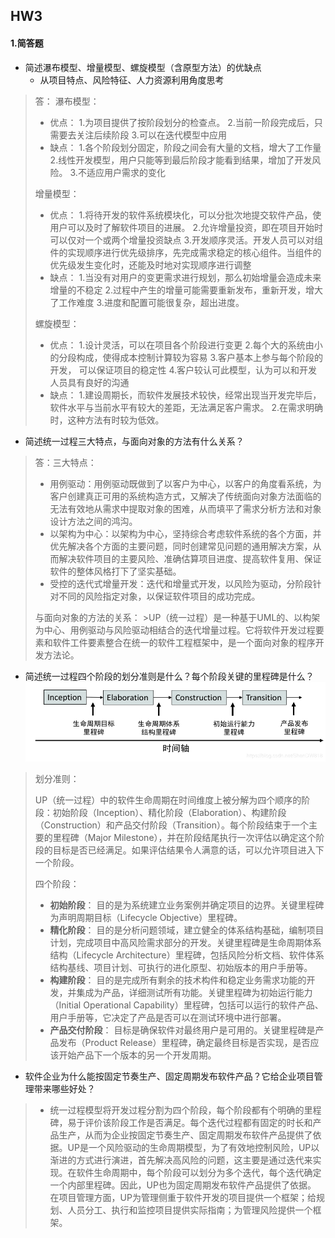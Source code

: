 ## HW3
#### 1.简答题
* 简述瀑布模型、增量模型、螺旋模型（含原型方法）的优缺点
   * 从项目特点、风险特征、人力资源利用角度思考
 > 答：
 > 瀑布模型： 
 >* 优点：
 >1.为项目提供了按阶段划分的检查点。
 >2.当前一阶段完成后，只需要去关注后续阶段
 >3.可以在迭代模型中应用
 >* 缺点：
 >1.各个阶段划分固定，阶段之间会有大量的文档，增大了工作量
 >2.线性开发模型，用户只能等到最后阶段才能看到结果，增加了开发风险。
 >3.不适应用户需求的变化   
 >
 >增量模型：
 >* 优点：
 >1.将待开发的软件系统模块化，可以分批次地提交软件产品，使用户可以及时了解软件项目的进展。
 >2.允许增量投资，即在项目开始时可以仅对一个或两个增量投资缺点
 >3.开发顺序灵活。开发人员可以对组件的实现顺序进行优先级排序，先完成需求稳定的核心组件。当组件的优先级发生变化时，还能及时地对实现顺序进行调整
 >* 缺点：
 >1.当没有对用户的变更需求进行规划，那么初始增量会造成未来增量的不稳定
 >2.过程中产生的增量可能需要重新发布，重新开发，增大了工作难度
 >3.进度和配置可能很复杂，超出进度。
 >
 >螺旋模型：
 >* 优点：
 >1.设计灵活，可以在项目各个阶段进行变更
 >2.每个大的系统由小的分段构成，使得成本控制计算较为容易
 >3.客户基本上参与每个阶段的开发， 可以保证项目的稳定性
 >4.客户较认可此模型，认为可以和开发人员具有良好的沟通
 >* 缺点：
 >1.建设周期长，而软件发展技术较快，经常出现当开发完毕后，软件水平与当前水平有较大的差距，无法满足客户需求。
 >2.在需求明确时，这种方法有时较为低效。
* 简述统一过程三大特点，与面向对象的方法有什么关系？
 >答：三大特点：
 >* 用例驱动：用例驱动既做到了以客户为中心，以客户的角度看系统，为客户创建真正可用的系统构造方式，又解决了传统面向对象方法面临的无法有效地从需求中提取对象的困难，从而填平了需求分析方法和对象设计方法之间的鸿沟。
 >* 以架构为中心：以架构为中心，坚持综合考虑软件系统的各个方面，并优先解决各个方面的主要问题，同时创建常见问题的通用解决方案，从而解决软件项目的主要风险、准确估算项目进度、提高软件复用、保证软件的整体风格打下了坚实基础。
 >* 受控的迭代式增量开发：迭代和增量式开发，以风险为驱动，分阶段针对不同的风险指定对象，以保证软件项目的成功完成。
>
>与面向对象的方法的关系：
	>UP（统一过程）是一种基于UML的、以构架为中心、用例驱动与风险驱动相结合的迭代增量过程。它将软件开发过程要素和软件工件要素整合在统一的软件工程框架中，是一个面向对象的程序开发方法论。
* 简述统一过程四个阶段的划分准则是什么？每个阶段关键的里程碑是什么？
![tu](https://github.com/palxu/OOAD-HW/blob/master/photo/20190317170734217.png)
> 划分准则：
>
> UP（统一过程）中的软件生命周期在时间维度上被分解为四个顺序的阶段：初始阶段（Inception）、精化阶段（Elaboration）、构建阶段（Construction）和产品交付阶段（Transition）。每个阶段结束于一个主要的里程碑（Major Milestone），并在阶段结尾执行一次评估以确定这个阶段的目标是否已经满足。如果评估结果令人满意的话，可以允许项目进入下一个阶段。
>
> 四个阶段：
> * **初始阶段**： 目的是为系统建立业务案例并确定项目的边界。关键里程碑为声明周期目标（Lifecycle Objective）里程碑。
> * **精化阶段**： 目的是分析问题领域，建立健全的体系结构基础，编制项目计划，完成项目中高风险需求部分的开发。关键里程碑是生命周期体系结构（Lifecycle Architecture）里程碑，包括风险分析文档、软件体系结构基线、项目计划、可执行的进化原型、初始版本的用户手册等。
> * **构建阶段**： 目的是完成所有剩余的技术构件和稳定业务需求功能的开发，并集成为产品，详细测试所有功能。关键里程碑为初始运行能力（Initial Operational Capability）里程碑，包括可以运行的软件产品、用户手册等，它决定了产品是否可以在测试环境中进行部署。
> * **产品交付阶段**： 目标是确保软件对最终用户是可用的。关键里程碑是产品发布（Product Release）里程碑，确定最终目标是否实现，是否应该开始产品下一个版本的另一个开发周期。

* 软件企业为什么能按固定节奏生产、固定周期发布软件产品？它给企业项目管理带来哪些好处？
> * 统一过程模型将开发过程分割为四个阶段，每个阶段都有个明确的里程碑，易于评价该阶段工作是否满足。每个迭代过程都有固定的时长和产品生产，从而为企业按固定节奏生产、固定周期发布软件产品提供了依据。UP是一个风险驱动的生命周期模型，为了有效地控制风险，UP以渐进的方式进行演进，首先解决高风险的问题，这主要是通过迭代来实现。在软件生命周期中，每个阶段可以划分为多个迭代，每个迭代确定一个内部里程碑。因此，UP也为固定周期发布软件产品提供了依据。
       在项目管理方面，UP为管理侧重于软件开发的项目提供一个框架；给规划、人员分工、执行和监控项目提供实际指南；为管理风险提供一个框架。
